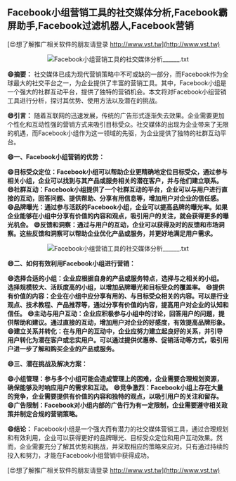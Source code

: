 ## **Facebook小组营销工具的社交媒体分析,Facebook霸屏助手,Facebook过滤机器人,Facebook营销**

[😍想了解推广相关软件的朋友请登录 http://www.vst.tw](http://www.vst.tw)

 <center><img src="https://vst.tw/MP4/tuiguang/png/3.png" alt="Facebook小组营销工具的社交媒体分析______.txt"></center>

**😄摘要：**
社交媒体已成为现代营销策略中不可或缺的一部分，而Facebook作为全球最大的社交平台之一，为企业提供了丰富的营销工具。其中，Facebook小组是一个强大的社群互动平台，提供了独特的营销机会。本文将对Facebook小组营销工具进行分析，探讨其优势、使用方法以及潜在的挑战。

**😄引言：**
随着互联网的迅速发展，传统的广告形式逐渐失去效果。企业需要更加个性化和互动性强的营销方式来吸引目标受众。社交媒体的出现为企业带来了无限的机遇，而Facebook小组作为这一领域的先驱，为企业提供了独特的社群互动平台。

**😄一、Facebook小组营销的优势：**

**😄目标受众定位：Facebook小组可以帮助企业更精确地定位目标受众，通过参与相关小组，企业可以找到与其产品或服务相关的潜在客户，并与他们建立联系。**
**😄社群互动：Facebook小组提供了一个社群互动的平台，企业可以与用户进行直接的互动，回答问题、提供帮助、分享有用信息等，增加用户对企业的信任感。**
**😄品牌曝光：通过参与活跃的Facebook小组，企业可以提高品牌的曝光率。如果企业能够在小组中分享有价值的内容和观点，吸引用户的关注，就会获得更多的曝光机会。**
**😄反馈和洞察：通过与用户的互动，企业可以获得及时的反馈和市场洞察。这些反馈和洞察可以帮助企业优化产品或服务，并更好地满足用户需求。**

 <center><img src="https://vst.tw/MP4/tuiguang/png/0.png" alt="Facebook小组营销工具的社交媒体分析______.txt"></center>

**😄二、如何有效利用Facebook小组进行营销：**

**😄选择合适的小组：企业应根据自身的产品或服务特点，选择与之相关的小组。选择规模较大、活跃度高的小组，以增加品牌曝光和目标受众的覆盖率。**
**😄提供有价值的内容：企业在小组中应分享有用的、与目标受众相关的内容。可以是行业观点、技术教程、产品推荐等，通过分享有价值的内容，提高用户对企业的认知和信任。**
**😄主动与用户互动：企业应积极参与小组中的讨论，回答用户的问题，提供帮助和建议。通过直接的互动，增加用户对企业的好感度，有效提高品牌形象。**
**😄建立关系并转化：在与用户的互动中，企业应努力建立起良好的关系，并引导用户转化为潜在客户或忠实用户。可以通过提供优惠券、促销活动等方式，吸引用户进一步了解和购买企业的产品或服务。**

**😄三、潜在挑战及解决方案：**

**😄小组管理：参与多个小组可能会造成管理上的困难，企业需要合理规划资源，确保能够及时响应用户的需求和互动。**
**😄竞争激烈：Facebook小组上存在大量的竞争，企业需要提供有价值的内容和独特的观点，以吸引用户的关注和留存。**
**😄广告限制：Facebook对小组内部的广告行为有一定限制，企业需要遵守相关政策并制定合规的营销策略。**

**😄结论：**
Facebook小组是一个强大而有潜力的社交媒体营销工具，通过合理规划和有效利用，企业可以获得更好的品牌曝光、目标受众定位和用户互动效果。然而，企业需要充分了解其优势和挑战，并采取相应的策略来应对。只有通过持续的投入和努力，才能在Facebook小组营销中获得成功。

[😍想了解推广相关软件的朋友请登录 http://www.vst.tw](http://www.vst.tw)



